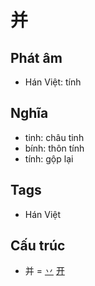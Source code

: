 # 并

## Phát âm
* Hán Việt: tính

## Nghĩa
* tinh: châu tinh
* bính: thôn tính
* tính: gộp lại

## Tags
* Hán Việt

## Cấu trúc
* 并 = [丷](丷.md) [开](开.md)

<script>window.HANZI_FIELD='并';</script>